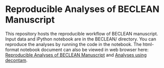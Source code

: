 # Reproducible Analyses of BECLEAN Manuscript

This repository hosts the reproducible workflow of BECLEAN manuscript. Input data and iPython notebook are in the BECLEAN/ directory. You can reproduce the analyses by running the code in the notebook. The html-format notebook document can also be viewed in web browser here: [Reproducible Analyses of BECLEAN Manuscript](https://bioinfo-matridx.github.io/BECLEAN/BECLEAN/BECLEAN_analysis.html) and [Analyses using decontam](https://bioinfo-matridx.github.io/BECLEAN/BECLEAN/decontam_analysis.html).

